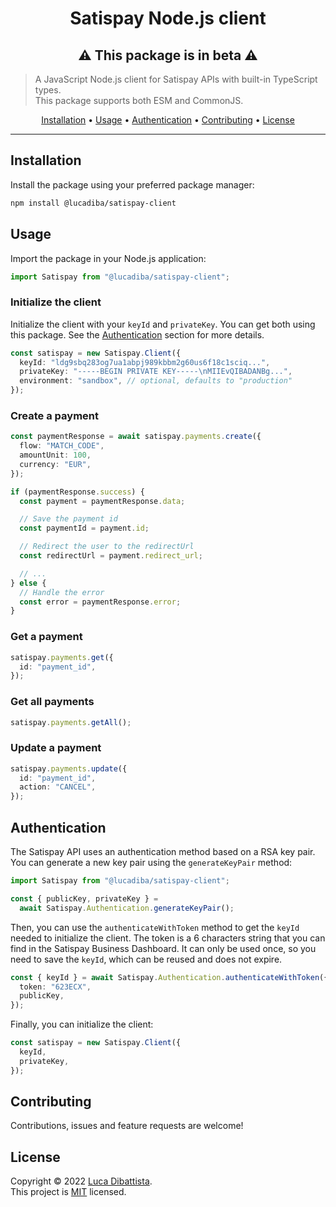 <h1 align="center">Satispay Node.js client</h1>
<h2 align="center">⚠️ This package is in beta ⚠️</h2>

> A JavaScript Node.js client for Satispay APIs with built-in TypeScript types.<br />
> This package supports both ESM and CommonJS.

<p align="center">
  <a href="#installation">Installation</a> •
  <a href="#usage">Usage</a> •
  <a href="#authentication">Authentication</a> •
  <a href="#contributing">Contributing</a> •
  <a href="#license">License</a>
</p>

---

## Installation

Install the package using your preferred package manager:

```bash
npm install @lucadiba/satispay-client
```

## Usage

Import the package in your Node.js application:

```typescript
import Satispay from "@lucadiba/satispay-client";
```

### Initialize the client

Initialize the client with your `keyId` and `privateKey`. You can get both using this package. See the [Authentication](#authentication) section for more details.

```typescript
const satispay = new Satispay.Client({
  keyId: "ldg9sbq283og7ua1abpj989kbbm2g60us6f18c1sciq...",
  privateKey: "-----BEGIN PRIVATE KEY-----\nMIIEvQIBADANBg...",
  environment: "sandbox", // optional, defaults to "production"
});
```

### Create a payment

```typescript
const paymentResponse = await satispay.payments.create({
  flow: "MATCH_CODE",
  amountUnit: 100,
  currency: "EUR",
});

if (paymentResponse.success) {
  const payment = paymentResponse.data;

  // Save the payment id
  const paymentId = payment.id;

  // Redirect the user to the redirectUrl
  const redirectUrl = payment.redirect_url;

  // ...
} else {
  // Handle the error
  const error = paymentResponse.error;
}
```

### Get a payment

```typescript
satispay.payments.get({
  id: "payment_id",
});
```

### Get all payments

```typescript
satispay.payments.getAll();
```

### Update a payment

```typescript
satispay.payments.update({
  id: "payment_id",
  action: "CANCEL",
});
```

## Authentication

The Satispay API uses an authentication method based on a RSA key pair. You can generate a new key pair using the `generateKeyPair` method:

```typescript
import Satispay from "@lucadiba/satispay-client";

const { publicKey, privateKey } =
  await Satispay.Authentication.generateKeyPair();
```

Then, you can use the `authenticateWithToken` method to get the `keyId` needed to initialize the client.
The token is a 6 characters string that you can find in the Satispay Business Dashboard. It can only be used once, so you need to save the `keyId`, which can be reused and does not expire.

```typescript
const { keyId } = await Satispay.Authentication.authenticateWithToken({
  token: "623ECX",
  publicKey,
});
```

Finally, you can initialize the client:

```typescript
const satispay = new Satispay.Client({
  keyId,
  privateKey,
});
```

## Contributing

Contributions, issues and feature requests are welcome!

## License

Copyright © 2022 [Luca Dibattista](https://github.com/LucaDiba).<br />
This project is [MIT](https://github.com/LucaDiba/satispay-client/blob/main/LICENSE) licensed.
